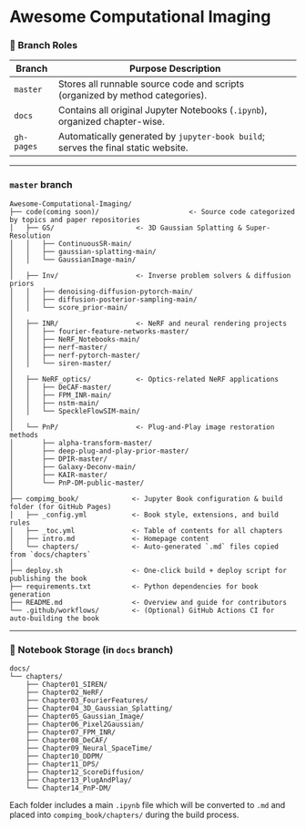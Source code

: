 # Awesome Computational Imaging


### 🔁 Branch Roles

| Branch        | Purpose Description                                                                 |
|---------------|--------------------------------------------------------------------------------------|
| `master`      | Stores all runnable source code and scripts (organized by method categories).       |
| `docs`        | Contains all original Jupyter Notebooks (`.ipynb`), organized chapter-wise.         |
| `gh-pages`    | Automatically generated by `jupyter-book build`; serves the final static website.   |

---

### `master` branch

```
Awesome-Computational-Imaging/
├── code(coming soon)/                      <- Source code categorized by topics and paper repositories
│   ├── GS/                    <- 3D Gaussian Splatting & Super-Resolution
│   │   ├── ContinuousSR-main/
│   │   ├── gaussian-splatting-main/
│   │   └── GaussianImage-main/
│
│   ├── Inv/                   <- Inverse problem solvers & diffusion priors
│   │   ├── denoising-diffusion-pytorch-main/
│   │   ├── diffusion-posterior-sampling-main/
│   │   └── score_prior-main/
│
│   ├── INR/                   <- NeRF and neural rendering projects
│   │   ├── fourier-feature-networks-master/
│   │   ├── NeRF_Notebooks-main/
│   │   ├── nerf-master/
│   │   ├── nerf-pytorch-master/
│   │   └── siren-master/
│
│   ├── NeRF_optics/           <- Optics-related NeRF applications
│   │   ├── DeCAF-master/
│   │   ├── FPM_INR-main/
│   │   ├── nstm-main/
│   │   └── SpeckleFlowSIM-main/
│
│   └── PnP/                   <- Plug-and-Play image restoration methods
│       ├── alpha-transform-master/
│       ├── deep-plug-and-play-prior-master/
│       ├── DPIR-master/
│       ├── Galaxy-Deconv-main/
│       ├── KAIR-master/
│       └── PnP-DM-public-master/
│
├── compimg_book/             <- Jupyter Book configuration & build folder (for GitHub Pages)
│   ├── _config.yml           <- Book style, extensions, and build rules
│   ├── _toc.yml              <- Table of contents for all chapters
│   ├── intro.md              <- Homepage content
│   └── chapters/             <- Auto-generated `.md` files copied from `docs/chapters`
│
├── deploy.sh                 <- One-click build + deploy script for publishing the book
├── requirements.txt          <- Python dependencies for book generation
├── README.md                 <- Overview and guide for contributors
└── .github/workflows/        <- (Optional) GitHub Actions CI for auto-building the book
```

---

### 🧭 Notebook Storage (in `docs` branch)

```
docs/
└── chapters/
    ├── Chapter01_SIREN/
    ├── Chapter02_NeRF/
    ├── Chapter03_FourierFeatures/
    ├── Chapter04_3D_Gaussian_Splatting/
    ├── Chapter05_Gaussian_Image/
    ├── Chapter06_Pixel2Gaussian/
    ├── Chapter07_FPM_INR/
    ├── Chapter08_DeCAF/
    ├── Chapter09_Neural_SpaceTime/
    ├── Chapter10_DDPM/
    ├── Chapter11_DPS/
    ├── Chapter12_ScoreDiffusion/
    ├── Chapter13_PlugAndPlay/
    └── Chapter14_PnP-DM/
```

Each folder includes a main `.ipynb` file which will be converted to `.md` and placed into `compimg_book/chapters/` during the build process.
